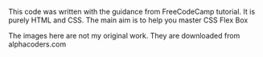 This code was written with the guidance from FreeCodeCamp tutorial. 
It is purely HTML and CSS. 
The main aim is to help you master CSS Flex Box


The images here are not my original work. They are downloaded from alphacoders.com